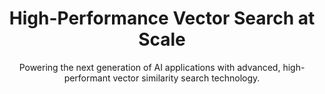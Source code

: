 ---
title: High-Performance Vector Search at Scale
subtitle: Powering the next generation of AI applications with advanced, high-performant vector similarity search technology.
startFree:
  text: Start Free
  url: /https://cloud.qdrant.io/
learnMore:
  text: Learn More
  url: /documentation/
heroImageSources:
  - minWidth: 2881px
    srcset: /img/hero-home-illustration-x3.webp
    type: image/webp
  - minWidth: 2881px
    srcset: /img/hero-home-illustration-x3.png
    type: image/png
  - minWidth: 1441px
    srcset: /img/hero-home-illustration-x2.webp
    type: image/webp
  - minWidth: 1441px
    srcset: /img/hero-home-illustration-x2.png
    type: image/png
  - srcset: /img/hero-home-illustration-x1.webp
    type: image/webp
  - srcset: /img/hero-home-illustration-x1.png
    type: image/png
fallbackHeroImage:
  src: /img/hero-home-illustration-x1.png
  alt: 'Hero image: an astronaut looking at dark hole from the planet surface.'
customerStories:
  text: Qdrant Powers Thousands of Top AI Solutions.
#  textLink: Customer Stories
#  url: /
  
githubStars:
  stars: 17.9k
  logo: <svg width="24" height="25" viewBox="0 0 24 25" fill="none" xmlns="http://www.w3.org/2000/svg"><g clip-path="url(#clip0_1825_5122)"><path fill-rule="evenodd" clip-rule="evenodd" d="M12 0.800003C5.4 0.800003 0 6.2 0 12.8C0 18.1 3.4 22.6 8.2 24.2C8.8 24.3 9 23.9 9 23.6C9 23.3 9 22.6 9 21.6C5.7 22.3 5 20 5 20C4.5 18.6 3.7 18.2 3.7 18.2C2.5 17.5 3.7 17.5 3.7 17.5C4.9 17.6 5.5 18.7 5.5 18.7C6.6 20.5 8.3 20 9 19.7C9.1 18.9 9.4 18.4 9.8 18.1C7.1 17.8 4.3 16.8 4.3 12.2C4.3 10.9 4.8 9.8 5.5 9C5.5 8.6 5 7.4 5.7 5.8C5.7 5.8 6.7 5.5 9 7C10 6.7 11 6.6 12 6.6C13 6.6 14 6.7 15 7C17.3 5.4 18.3 5.8 18.3 5.8C19 7.5 18.5 8.7 18.4 9C19.2 9.8 19.6 10.9 19.6 12.2C19.6 16.8 16.8 17.8 14.1 18.1C14.5 18.5 14.9 19.2 14.9 20.3C14.9 21.9 14.9 23.2 14.9 23.6C14.9 23.9 15.1 24.3 15.7 24.2C20.5 22.6 23.9 18.1 23.9 12.8C24 6.2 18.6 0.800003 12 0.800003Z" fill="#E1E5F0"/></g><defs><clipPath id="clip0_1825_5122"><rect width="24" height="24" fill="white" transform="translate(0 0.5)"/></clipPath></defs></svg>
  starIcon: <svg width="14" height="15" viewBox="0 0 14 15" fill="none" xmlns="http://www.w3.org/2000/svg"><g clip-path="url(#clip0_1825_5127)"><path d="M13.2508 5.25913L9.47345 4.70963L7.78732 1.2875C7.7072 1.14966 7.5923 1.03526 7.4541 0.955747C7.31591 0.876231 7.15926 0.834381 6.99983 0.834381C6.84039 0.834381 6.68374 0.876231 6.54555 0.955747C6.40735 1.03526 6.29245 1.14966 6.21232 1.2875L4.5262 4.7105L0.748825 5.25913C0.587068 5.28233 0.435041 5.35036 0.309962 5.45552C0.184882 5.56068 0.0917505 5.69876 0.0411146 5.85413C-0.0095213 6.0095 -0.0156375 6.17594 0.0234587 6.33461C0.0625549 6.49328 0.145301 6.63782 0.262325 6.75188L2.99495 9.41625L2.35007 13.1788C2.3225 13.3397 2.3405 13.5051 2.40203 13.6563C2.46356 13.8075 2.56617 13.9385 2.69826 14.0345C2.83035 14.1304 2.98665 14.1875 3.14948 14.1993C3.31232 14.211 3.4752 14.177 3.6197 14.101L6.99983 12.3239L10.3782 14.0993C10.5227 14.1752 10.6856 14.2093 10.8484 14.1975C11.0113 14.1857 11.1675 14.1287 11.2996 14.0327C11.4317 13.9368 11.5343 13.8058 11.5959 13.6546C11.6574 13.5033 11.6754 13.3379 11.6478 13.177L11.0029 9.4145L13.7373 6.75188C13.8541 6.6379 13.9366 6.49356 13.9756 6.33515C14.0147 6.17674 14.0086 6.01057 13.9582 5.85541C13.9078 5.70025 13.815 5.56227 13.6903 5.45706C13.5656 5.35185 13.414 5.2836 13.2526 5.26L13.2508 5.25913Z" fill="#DC244C"/></g><defs><clipPath id="clip0_1825_5127"><rect width="14" height="14" fill="white" transform="translate(0 0.5)"/></clipPath></defs></svg>
  actionText: Star us
  actionUrl: https://github.com/qdrant/qdrant
sitemapExclude: true
---